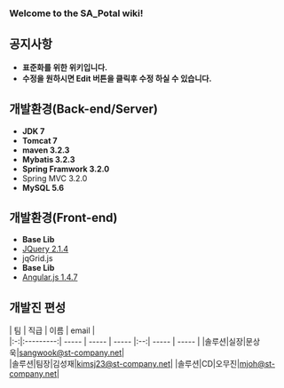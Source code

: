 ### Welcome to the SA_Potal wiki!

## 공지사항 ##
* **표준화를 위한 위키입니다.**
* **수정을 원하시면 Edit 버튼을 클릭후 수정 하실 수 있습니다.**


## 개발환경(Back-end/Server) ##
* **JDK 7**
* **Tomcat 7**
* **maven 3.2.3**
* **Mybatis 3.2.3**
* **Spring Framwork 3.2.0**
 * Spring MVC 3.2.0
* **MySQL 5.6**

## 개발환경(Front-end) ##
* **Base Lib**
 * [JQuery 2.1.4](http://jquery.com/download/)
 * jqGrid.js
* **Base Lib**
 * [Angular.js 1.4.7](https://www.angularjs.org/)

## 개발진 편성 ##

| 팀 | 직급 | 이름 | email	|  
|:-:|:---------:| ----- |  ----- | ----- |:--:| ----- | ----- |
|솔루션|실장|문상욱|sangwook@st-company.net|	
|솔루션|팀장|김성재|kimsj23@st-company.net|
|솔루션|CD|오무진|mjoh@st-company.net|


